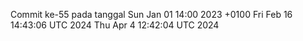 Commit ke-55 pada tanggal Sun Jan 01 14:00 2023 +0100
Fri Feb 16 14:43:06 UTC 2024
Thu Apr  4 12:42:04 UTC 2024
